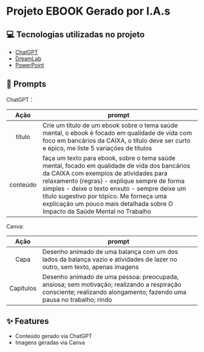 # Projeto EBOOK Gerado por I.A.s

## 💻 Tecnologias utilizadas no projeto

- [ChatGPT](https://chat.openai.com/) 
- [DreamLab](https://www.canva.com/)
- [PowerPoint](https://www.microsoft.com/en/microsoft-365/powerpoint)

## 🧠 Prompts


ChatGPT：

|   Ação   | prompt                                                                                                                                                                                                                                                                         |
| :------: | ------------------------------------------------------------------------------------------------------------------------------------------------------------------------------------------------------------------------------------------------------------------------------ |
|  título  | Crie um título de um ebook sobre o tema saúde mental, o ebook é focado em qualidade de vida com foco em bancários da CAIXA, o título deve ser curto e épico, me liste 5 variações de títulos|
| conteúdo | faça um texto para ebook, sobre o tema saúde mental, focado em qualidade de vida dos bancários da CAIXA com exemplos de atividades para relaxamento  {regras} - explique sempre de forma simples - deixe o texto enxuto - sempre deixe um título sugestivo por tópico. Me forneça uma explicação um pouco mais detalhada sobre O Impacto da Saúde Mental no Trabalho|


Canva:

|  Ação     | prompt                                                                                 |
| :----:    | -------------------------------------------------------------------------------------- |
| Capa      | Desenho animado de uma balança com um dos lados da balança vazio e atividades de lazer no outro, sem texto, apenas imagens |
| Capítulos | Desenho animado de uma pessoa: preocupada, ansiosa; sem motivação; realizando a respiração consciente; realizando alongamento; fazendo uma pausa no trabalho; rindo |

## ✨ Features

- Conteúdo gerado via ChatGPT
- Imagens geradas via Canva
